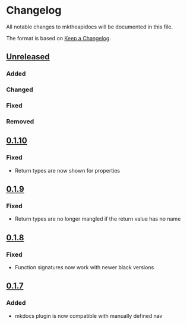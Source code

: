 # Changelog
All notable changes to mktheapidocs will be documented in this file.

The format is based on [Keep a Changelog](https://keepachangelog.com/en/1.0.0/).

## [Unreleased]
### Added


### Changed


### Fixed


### Removed

## [0.1.10]
### Fixed
- Return types are now shown for properties


## [0.1.9]
### Fixed
- Return types are no longer mangled if the return value has no name

## [0.1.8]
### Fixed
- Function signatures now work with newer black versions

## [0.1.7]
### Added
- mkdocs plugin is now compatible with manually defined nav


[Unreleased]: https://github.com/greenape/mktheapidocs/compare/0.1.10...master
[0.1.10]: https://github.com/greenape/mktheapidocs/compare/0.1.8...0.1.10
[0.1.9]: https://github.com/greenape/mktheapidocs/compare/0.1.8...0.1.9
[0.1.8]: https://github.com/greenape/mktheapidocs/compare/0.1.7...0.1.8
[0.1.7]: https://github.com/greenape/mktheapidocs/compare/0.1.6...0.1.7
